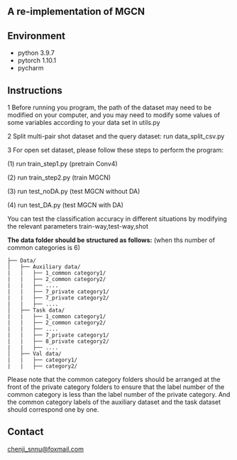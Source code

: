 ## A re-implementation of MGCN

## Environment

* python 3.9.7
* pytorch 1.10.1
* pycharm

## Instructions

1 Before running you program, the path of the dataset may need to be modified on your computer,
  and you may need to modify some values of some variables according to your data set in utils.py

2 Split multi-pair shot dataset and the query dataset:
    run data_split_csv.py

3 For open set dataset, please follow these steps to perform the program:

(1) run train_step1.py (pretrain Conv4)

(2) run train_step2.py (train MGCN)

(3) run test_noDA.py (test MGCN without DA) 

(4) run test_DA.py (test MGCN with DA) 

You can test the classification accuracy in different situations by modifying the relevant parameters
train-way,test-way,shot

**The data folder should be structured as follows:** (when ths number of common categories is 6)

```
├── Data/
│   ├── Auxiliary data/
|   |   ├── 1_common category1/
|   |   ├── 2_common category2/
|   |   ├── ....
|   |   ├── 7_private category1/
|   |   ├── 7_private category2/
|   |   ├── ....
│   ├── Task data/
|   |   ├── 1_common category1/
|   |   ├── 2_common category2/
|   |   ├── ....
|   |   ├── 7_private category1/
|   |   ├── 8_private category2/
|   |   ├── ....
│   ├── Val data/
|   |   ├── category1/
|   |   ├── category2/
```
Please note that the common category folders should be arranged at the front of the private category folders to ensure that the label number of the common category is less than the label number of the private category. And the common category labels of the auxiliary dataset and the task dataset should correspond one by one.

## Contact

chenji_snnu@foxmail.com
